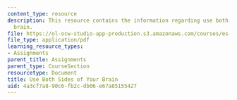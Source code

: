 ```yaml
---
content_type: resource
description: This resource contains the information regarding use both Sides of your
  brain.
file: https://ol-ocw-studio-app-production.s3.amazonaws.com/courses/es-291-learning-seminar-experiments-in-education-spring-2003/4a3cf7a890c6fb2cdb06e67a85155427_MITES_291S03_7d_brain.pdf
file_type: application/pdf
learning_resource_types:
- Assignments
parent_title: Assignments
parent_type: CourseSection
resourcetype: Document
title: Use Both Sides of Your Brain
uid: 4a3cf7a8-90c6-fb2c-db06-e67a85155427
---
```

